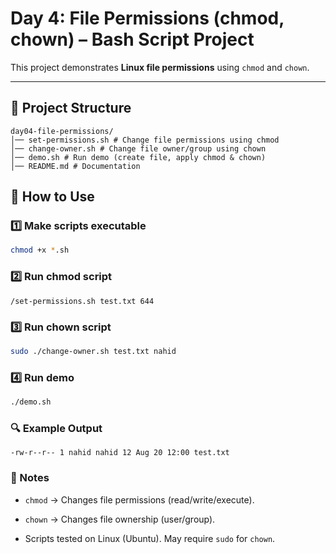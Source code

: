 # Day 4: File Permissions (chmod, chown) – Bash Script Project

This project demonstrates **Linux file permissions** using `chmod` and `chown`.

---

## 📂 Project Structure
```
day04-file-permissions/
│── set-permissions.sh # Change file permissions using chmod
│── change-owner.sh # Change file owner/group using chown
│── demo.sh # Run demo (create file, apply chmod & chown)
│── README.md # Documentation
```
## 🚀 How to Use

### 1️⃣ Make scripts executable
```bash
chmod +x *.sh
```
### 2️⃣ Run chmod script
```   
/set-permissions.sh test.txt 644
```
### 3️⃣ Run chown script
```bash
sudo ./change-owner.sh test.txt nahid
```
### 4️⃣ Run demo
```bash
./demo.sh
```
### 🔍 Example Output 
``` 
-rw-r--r-- 1 nahid nahid 12 Aug 20 12:00 test.txt
```
### 📌 Notes

* `chmod` → Changes file permissions (read/write/execute).

* `chown` → Changes file ownership (user/group).

* Scripts tested on Linux (Ubuntu). May require `sudo` for `chown`.